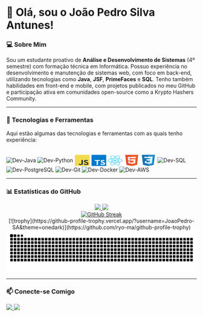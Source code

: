 # 👋 Olá, sou o João Pedro Silva Antunes!

### 💻 Sobre Mim

Sou um estudante proativo de **Análise e Desenvolvimento de Sistemas** (4º semestre) com formação técnica em Informática. Possuo experiência no desenvolvimento e manutenção de sistemas web, com foco em back-end, utilizando tecnologias como **Java**, **JSF**, **PrimeFaces** e **SQL**. Tenho também habilidades em front-end e mobile, com projetos publicados no meu GitHub e participação ativa em comunidades open-source como a Krypto Hashers Community.

---

### 🚀 Tecnologias e Ferramentas

Aqui estão algumas das tecnologias e ferramentas com as quais tenho experiência:

<div style="display: inline_block"><br>
  <img align="center" alt="Dev-Java" height="30" width="40" src="https://cdn.jsdelivr.net/gh/devicons/devicon@latest/icons/java/java-original.svg" />
  <img align="center" alt="Dev-Python" height="30" width="40" src="https://cdn.jsdelivr.net/gh/devicons/devicon@latest/icons/python/python-original.svg" />
  <img align="center" alt="Dev-Js" height="30" width="40" src="https://raw.githubusercontent.com/devicons/devicon/master/icons/javascript/javascript-original.svg"/>
  <img align="center" alt="Dev-Ts" height="30" width="40" src="https://raw.githubusercontent.com/devicons/devicon/master/icons/typescript/typescript-original.svg"/>
  <img align="center" alt="Dev-React" height="30" width="40" src="https://raw.githubusercontent.com/devicons/devicon/master/icons/react/react-original.svg"/> 
  <img align="center" alt="Dev-HTML" height="30" width="40" src="https://raw.githubusercontent.com/devicons/devicon/master/icons/html5/html5-original.svg"/>
  <img align="center" alt="Dev-CSS" height="30" width="40" src="https://raw.githubusercontent.com/devicons/devicon/master/icons/css3/css3-original.svg"/>
  <img align="center" alt="Dev-SQL" height="30" width="40" src="https://cdn.jsdelivr.net/gh/devicons/devicon@latest/icons/mysql/mysql-original.svg" />
  <img align="center" alt="Dev-PostgreSQL" height="30" width="40" src="https://cdn.jsdelivr.net/gh/devicons/devicon@latest/icons/postgresql/postgresql-original.svg" />
  <img align="center" alt="Dev-Git" height="30" width="40" src="https://cdn.jsdelivr.net/gh/devicons/devicon@latest/icons/git/git-original.svg" />
  <img align="center" alt="Dev-Docker" height="30" width="40" src="https://cdn.jsdelivr.net/gh/devicons/devicon@latest/icons/docker/docker-original.svg" />
  <img align="center" alt="Dev-AWS" height="30" width="40" src="https://cdn.jsdelivr.net/gh/devicons/devicon@latest/icons/amazonwebservices/amazonwebservices-original.svg" />
</div>

---

### 📊 Estatísticas do GitHub

<div align="center">
  <a href="https://github.com/JoaoPedro-SA">
    <img height="200em" src="https://github-readme-stats.vercel.app/api?username=JoaoPedro-SA&show_icons=true&theme=highcontrast&include_all_commits=true&locale=pt-br&rank_icon=github"/>
    <img height="200em" src="https://github-readme-stats.vercel.app/api/top-langs/?username=JoaoPedro-SA&hide=HTML,CSS,&langs_count=10&locale=pt-br&theme=highcontrast&layout=donut"/>
  </a>
</div>

<div align="center">
  <a href="https://git.io/streak-stats">
    <img src="https://streak-stats.demolab.com?user=JoaoPedro-SA&theme=highcontrast&locale=pt_BR&short_numbers=true&date_format=j%20M%5B%20Y%5D&background=45%2C7B7B7B%2C00000000" alt="GitHub Streak" />
  </a>
</div>

<div align="center">
  [![trophy](https://github-profile-trophy.vercel.app/?username=JoaoPedro-SA&theme=onedark)](https://github.com/ryo-ma/github-profile-trophy)
</div>

<div align="center">
  <picture>
    <source media="(prefers-color-scheme: dark)" srcset="https://raw.githubusercontent.com/JoaoPedro-SA/JoaoPedro-SA/output/github-contribution-grid-snake-dark.svg" />
    <source media="(prefers-color-scheme: light)" srcset="https://raw.githubusercontent.com/JoaoPedro-SA/JoaoPedro-SA/output/github-contribution-grid-snake.svg" />
    <img alt="github-snake" src="https://raw.githubusercontent.com/JoaoPedro-SA/JoaoPedro-SA/output/github-contribution-grid-snake.svg" />
  </picture>
</div>

---

### 📫 Conecte-se Comigo

<div style="display: inline_block">
  <a href="mailto:antunesjoaopedro3@gmail.com">
    <img src="https://img.shields.io/badge/-Gmail-%23333?style=for-the-badge&logo=gmail&logoColor=white"/>
  </a>
  <a href="https://www.linkedin.com/in/joaopedrosilvaantunes/" target="_blank">
    <img src="https://img.shields.io/badge/-LinkedIn-%230077B5?style=for-the-badge&logo=linkedin&logoColor=white"/>
  </a>
</div>
